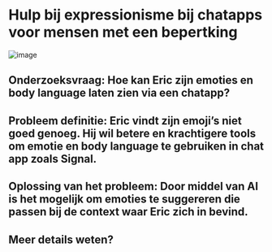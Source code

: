 # Hulp bij expressionisme bij chatapps voor mensen met een bepertking

![image](https://github.com/jessedegroothva/human-centered-design-2223/assets/90199203/2a594571-0134-4cb9-94a9-db0aa0b006e9)

## Onderzoeksvraag: Hoe kan Eric zijn emoties en body language laten zien via een chatapp?

## Probleem definitie: Eric vindt zijn emoji’s niet goed genoeg. Hij wil betere en krachtigere tools om emotie en body language te gebruiken in chat app zoals Signal.

## Oplossing van het probleem: Door middel van AI is het mogelijk om emoties te suggereren die passen bij de context waar Eric zich in bevind.

## Meer details weten?
